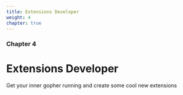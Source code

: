 ```yaml
---
title: Extensions Developer
weight: 4
chapter: true
---
```


### Chapter 4

# Extensions Developer

Get your inner gopher running and create some cool new extensions
